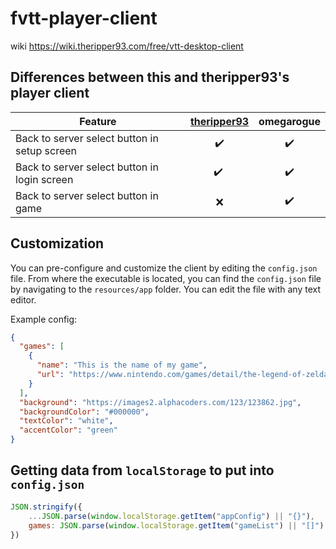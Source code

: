 # fvtt-player-client

wiki https://wiki.theripper93.com/free/vtt-desktop-client

## Differences between this and theripper93's player client

| Feature                                      | [theripper93](https://github.com/theripper93/fvtt-player-client) | omegarogue |
|----------------------------------------------|:----------------------------------------------------------------:|:----------:|
| Back to server select button in setup screen |                                ✔️                                |     ✔️     |
| Back to server select button in login screen |                             ✔️    ️                              |     ✔️     |
| Back to server select button in game         |                                ❌                                 |     ✔️     |

## Customization

You can pre-configure and customize the client by editing the `config.json` file.
From where the executable is located,
you can find the `config.json` file by navigating to the `resources/app` folder.
You can edit the file with any text editor.

Example config:

```json
{
  "games": [
    {
      "name": "This is the name of my game",
      "url": "https://www.nintendo.com/games/detail/the-legend-of-zelda-breath-of-the-wild-switch"
    }
  ],
  "background": "https://images2.alphacoders.com/123/123862.jpg",
  "backgroundColor": "#000000",
  "textColor": "white",
  "accentColor": "green"
}
```

## Getting data from `localStorage` to put into `config.json`

```js
JSON.stringify({
    ...JSON.parse(window.localStorage.getItem("appConfig") || "{}"),
    games: JSON.parse(window.localStorage.getItem("gameList") || "[]")
})
```